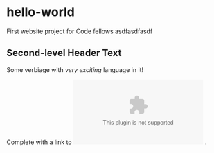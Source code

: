 # hello-world
First website project for Code fellows
asdfasdfasdf

## Second-level Header Text

Some verbiage with 
_very exciting_
 language in it!

Complete with a link to 
![GitHub](github.com)
 .